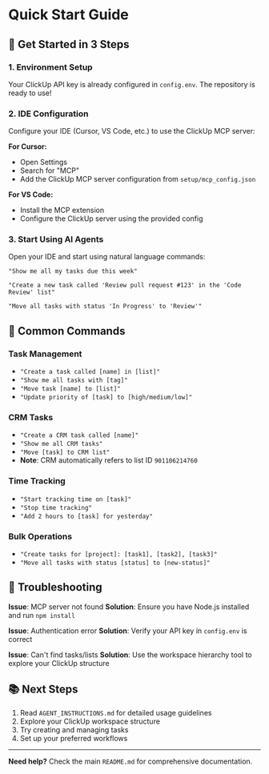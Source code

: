 # Quick Start Guide

## 🚀 Get Started in 3 Steps

### 1. Environment Setup
Your ClickUp API key is already configured in `config.env`. The repository is ready to use!

### 2. IDE Configuration
Configure your IDE (Cursor, VS Code, etc.) to use the ClickUp MCP server:

**For Cursor:**
- Open Settings
- Search for "MCP"
- Add the ClickUp MCP server configuration from `setup/mcp_config.json`

**For VS Code:**
- Install the MCP extension
- Configure the ClickUp server using the provided config

### 3. Start Using AI Agents
Open your IDE and start using natural language commands:

```
"Show me all my tasks due this week"
```

```
"Create a new task called 'Review pull request #123' in the 'Code Review' list"
```

```
"Move all tasks with status 'In Progress' to 'Review'"
```

## 🎯 Common Commands

### Task Management
- `"Create a task called [name] in [list]"`
- `"Show me all tasks with [tag]"`
- `"Move task [name] to [list]"`
- `"Update priority of [task] to [high/medium/low]"`

### CRM Tasks
- `"Create a CRM task called [name]"`
- `"Show me all CRM tasks"`
- `"Move [task] to CRM list"`
- **Note**: CRM automatically refers to list ID `901106214760`

### Time Tracking
- `"Start tracking time on [task]"`
- `"Stop time tracking"`
- `"Add 2 hours to [task] for yesterday"`

### Bulk Operations
- `"Create tasks for [project]: [task1], [task2], [task3]"`
- `"Move all tasks with status [status] to [new-status]"`

## 🔧 Troubleshooting

**Issue**: MCP server not found
**Solution**: Ensure you have Node.js installed and run `npm install`

**Issue**: Authentication error
**Solution**: Verify your API key in `config.env` is correct

**Issue**: Can't find tasks/lists
**Solution**: Use the workspace hierarchy tool to explore your ClickUp structure

## 📚 Next Steps

1. Read `AGENT_INSTRUCTIONS.md` for detailed usage guidelines
2. Explore your ClickUp workspace structure
3. Try creating and managing tasks
4. Set up your preferred workflows

---

**Need help?** Check the main `README.md` for comprehensive documentation.
